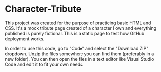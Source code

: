 # Character-Tribute
This project was created for the purpose of practicing basic HTML and CSS. It's a mock tribute page created of a character I own and everything published is purely fictional. This is a static page to test how GitHub deployment works.

In order to use this code, go to "Code" and select the "Download ZIP" dropdown. Unzip the files somewhere you can find them (preferably in a new folder). You can then open the files in a text editor like Visual Studio Code and edit it to fit your own needs.

